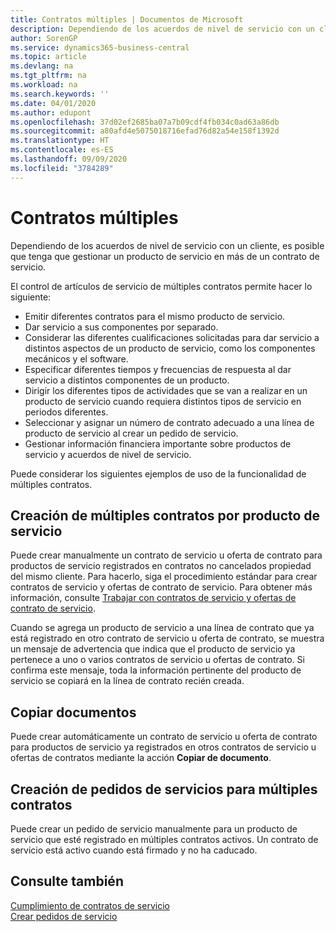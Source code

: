```yaml
---
title: Contratos múltiples | Documentos de Microsoft
description: Dependiendo de los acuerdos de nivel de servicio con un cliente, es posible que tenga que gestionar un producto de servicio en más de un contrato de servicio.
author: SorenGP
ms.service: dynamics365-business-central
ms.topic: article
ms.devlang: na
ms.tgt_pltfrm: na
ms.workload: na
ms.search.keywords: ''
ms.date: 04/01/2020
ms.author: edupont
ms.openlocfilehash: 37d02ef2685ba07a7b09cdf4fb034c0ad63a86db
ms.sourcegitcommit: a80afd4e5075018716efad76d82a54e158f1392d
ms.translationtype: HT
ms.contentlocale: es-ES
ms.lasthandoff: 09/09/2020
ms.locfileid: "3784289"
---
```

# <a name="multiple-contracts"></a>Contratos múltiples
Dependiendo de los acuerdos de nivel de servicio con un cliente, es posible que tenga que gestionar un producto de servicio en más de un contrato de servicio.  
  
El control de artículos de servicio de múltiples contratos permite hacer lo siguiente:  
  
* Emitir diferentes contratos para el mismo producto de servicio.  
* Dar servicio a sus componentes por separado.  
* Considerar las diferentes cualificaciones solicitadas para dar servicio a distintos aspectos de un producto de servicio, como los componentes mecánicos y el software.  
* Especificar diferentes tiempos y frecuencias de respuesta al dar servicio a distintos componentes de un producto.  
* Dirigir los diferentes tipos de actividades que se van a realizar en un producto de servicio cuando requiera distintos tipos de servicio en periodos diferentes.  
* Seleccionar y asignar un número de contrato adecuado a una línea de producto de servicio al crear un pedido de servicio.  
* Gestionar información financiera importante sobre productos de servicio y acuerdos de nivel de servicio.  
  
Puede considerar los siguientes ejemplos de uso de la funcionalidad de múltiples contratos.  
  
## <a name="creating-multiple-contracts-per-service-item"></a>Creación de múltiples contratos por producto de servicio  
Puede crear manualmente un contrato de servicio u oferta de contrato para productos de servicio registrados en contratos no cancelados propiedad del mismo cliente. Para hacerlo, siga el procedimiento estándar para crear contratos de servicio y ofertas de contrato de servicio. Para obtener más información, consulte [Trabajar con contratos de servicio y ofertas de contrato de servicio](service-how-to-create-service-contracts-and-service-contract-quotes.md).  
  
Cuando se agrega un producto de servicio a una línea de contrato que ya está registrado en otro contrato de servicio u oferta de contrato, se muestra un mensaje de advertencia que indica que el producto de servicio ya pertenece a uno o varios contratos de servicio u ofertas de contrato. Si confirma este mensaje, toda la información pertinente del producto de servicio se copiará en la línea de contrato recién creada.  
  
## <a name="copying-documents"></a>Copiar documentos  
Puede crear automáticamente un contrato de servicio u oferta de contrato para productos de servicio ya registrados en otros contratos de servicio u ofertas de contratos mediante la acción **Copiar de documento**.  
  
## <a name="creating-service-orders-for-multiple-contracts"></a>Creación de pedidos de servicios para múltiples contratos  
Puede crear un pedido de servicio manualmente para un producto de servicio que esté registrado en múltiples contratos activos. Un contrato de servicio está activo cuando está firmado y no ha caducado.  
  
## <a name="see-also"></a>Consulte también  
[Cumplimiento de contratos de servicio](service-fulfill-service-contracts.md)  
[Crear pedidos de servicio](service-how-to-create-service-orders.md)  

